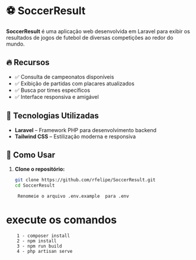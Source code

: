 # ⚽ SoccerResult

**SoccerResult** é uma aplicação web desenvolvida em Laravel para exibir os resultados de jogos de futebol de diversas competições ao redor do mundo.

## 🔥 Recursos
- ✅ Consulta de campeonatos disponíveis  
- ✅ Exibição de partidas com placares atualizados  
- ✅ Busca por times específicos  
- ✅ Interface responsiva e amigável  

## 🚀 Tecnologias Utilizadas
- **Laravel** – Framework PHP para desenvolvimento backend  
- **Tailwind CSS** – Estilização moderna e responsiva   


## 📌 Como Usar
1. **Clone o repositório:**
   ```bash
   git clone https://github.com/rfelipe/SoccerResult.git
   cd SoccerResult

    Renomeie o arquivo .env.example  para .env

# execute os comandos
        1 - composer install
        2 - npm install
        3 - npm run build
        4 - php artisan serve
